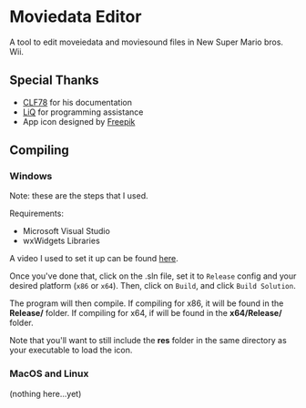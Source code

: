 # Moviedata Editor
A tool to edit moveiedata and moviesound files in New Super Mario bros. Wii.

## Special Thanks
- [CLF78](https://github.com/CLF78) for his documentation
- [LiQ](https://github.com/realLiQ) for programming assistance
- App icon designed by [Freepik](https://www.freepik.com/icon/birthday-cake_3159518#fromView=keyword&term=Birthday+Cake&page=1&position=7)

## Compiling
### Windows
Note: these are the steps that I used.

Requirements:
- Microsoft Visual Studio
- wxWidgets Libraries

A video I used to set it up can be found [here](https://youtu.be/ONYW3hBbk-8).

Once you've done that, click on the .sln file, set it to `Release` config and your desired platform (`x86` or `x64`). Then, click on `Build`, and click `Build Solution`.

The program will then compile. If compiling for x86, it will be found in the **Release/** folder. If compiling for x64, if will be found in the **x64/Release/** folder.

Note that you'll want to still include the **res** folder in the same directory as your executable to load the icon.

### MacOS and Linux
(nothing here...yet)
